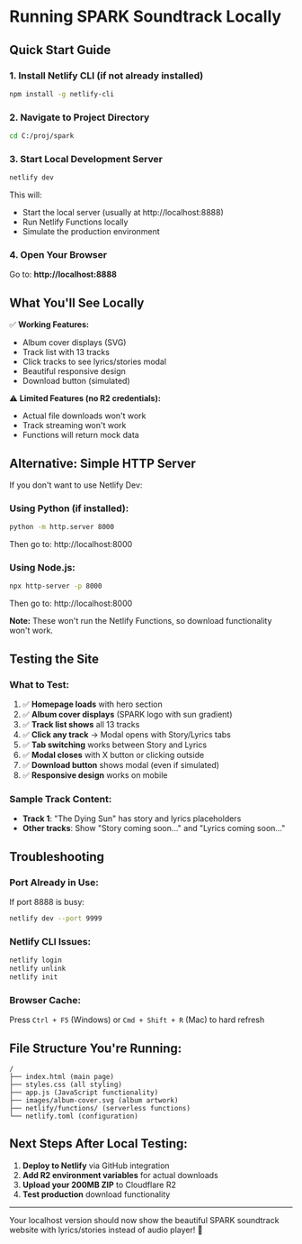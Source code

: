 # Running SPARK Soundtrack Locally

## Quick Start Guide

### 1. Install Netlify CLI (if not already installed)
```bash
npm install -g netlify-cli
```

### 2. Navigate to Project Directory
```bash
cd C:/proj/spark
```

### 3. Start Local Development Server
```bash
netlify dev
```

This will:
- Start the local server (usually at http://localhost:8888)
- Run Netlify Functions locally
- Simulate the production environment

### 4. Open Your Browser
Go to: **http://localhost:8888**

## What You'll See Locally

✅ **Working Features:**
- Album cover displays (SVG)
- Track list with 13 tracks
- Click tracks to see lyrics/stories modal
- Beautiful responsive design
- Download button (simulated)

⚠️ **Limited Features (no R2 credentials):**
- Actual file downloads won't work
- Track streaming won't work
- Functions will return mock data

## Alternative: Simple HTTP Server

If you don't want to use Netlify Dev:

### Using Python (if installed):
```bash
python -m http.server 8000
```
Then go to: http://localhost:8000

### Using Node.js:
```bash
npx http-server -p 8000
```
Then go to: http://localhost:8000

**Note:** These won't run the Netlify Functions, so download functionality won't work.

## Testing the Site

### What to Test:
1. ✅ **Homepage loads** with hero section
2. ✅ **Album cover displays** (SPARK logo with sun gradient)
3. ✅ **Track list shows** all 13 tracks
4. ✅ **Click any track** → Modal opens with Story/Lyrics tabs
5. ✅ **Tab switching** works between Story and Lyrics
6. ✅ **Modal closes** with X button or clicking outside
7. ✅ **Download button** shows modal (even if simulated)
8. ✅ **Responsive design** works on mobile

### Sample Track Content:
- **Track 1**: "The Dying Sun" has story and lyrics placeholders
- **Other tracks**: Show "Story coming soon..." and "Lyrics coming soon..."

## Troubleshooting

### Port Already in Use:
If port 8888 is busy:
```bash
netlify dev --port 9999
```

### Netlify CLI Issues:
```bash
netlify login
netlify unlink
netlify init
```

### Browser Cache:
Press `Ctrl + F5` (Windows) or `Cmd + Shift + R` (Mac) to hard refresh

## File Structure You're Running:
```
/
├── index.html (main page)
├── styles.css (all styling)
├── app.js (JavaScript functionality)
├── images/album-cover.svg (album artwork)
├── netlify/functions/ (serverless functions)
└── netlify.toml (configuration)
```

## Next Steps After Local Testing:

1. **Deploy to Netlify** via GitHub integration
2. **Add R2 environment variables** for actual downloads
3. **Upload your 200MB ZIP** to Cloudflare R2
4. **Test production** download functionality

---

Your localhost version should now show the beautiful SPARK soundtrack website with lyrics/stories instead of audio player! 🎵